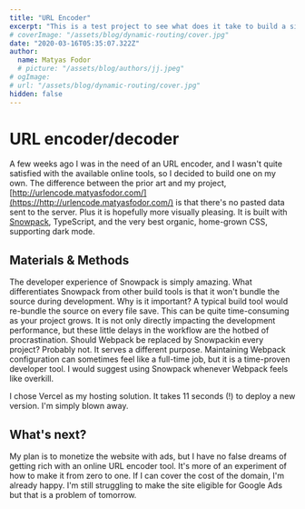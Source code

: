 ```yaml
---
title: "URL Encoder"
excerpt: "This is a test project to see what does it take to build a simple developer utility"
# coverImage: "/assets/blog/dynamic-routing/cover.jpg"
date: "2020-03-16T05:35:07.322Z"
author:
  name: Matyas Fodor
  # picture: "/assets/blog/authors/jj.jpeg"
# ogImage:
# url: "/assets/blog/dynamic-routing/cover.jpg"
hidden: false
---
```


# URL encoder/decoder

A few weeks ago I was in the need of an URL encoder, and I wasn't quite satisfied with the available online tools, so I decided to build one on my own. The difference between the prior art and my project, [http://urlencode.matyasfodor.com/](https://http://urlencode.matyasfodor.com/) is that there's no pasted data sent to the server. Plus it is hopefully more visually pleasing. It is built with [Snowpack](https://www.snowpack.dev), TypeScript, and the very best organic, home-grown CSS, supporting dark mode.

## Materials & Methods

The developer experience of Snowpack is simply amazing. What differentiates Snowpack from other build tools is that it won't bundle the source during development. Why is it important? A typical build tool would re-bundle the source on every file save. This can be quite time-consuming as your project grows. It is not only directly impacting the development performance, but these little delays in the workflow are the hotbed of procrastination. Should Webpack be replaced by Snowpackin every project? Probably not. It serves a different purpose. Maintaining Webpack configuration can sometimes feel like a full-time job, but it is a time-proven developer tool. I would suggest using Snowpack whenever Webpack feels like overkill.

I chose Vercel as my hosting solution. It takes 11 seconds (!) to deploy a new version. I'm simply blown away.

## What's next?

My plan is to monetize the website with ads, but I have no false dreams of getting rich with an online URL encoder tool. It's more of an experiment of how to make it from zero to one. If I can cover the cost of the domain, I'm already happy. I'm still struggling to make the site eligible for Google Ads but that is a problem of tomorrow.
